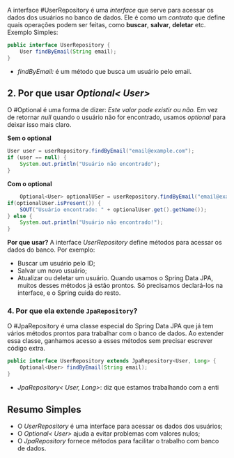 A interface #UserRepository é uma *interface* que serve para acessar os dados dos usuários no banco de dados. Ele é como um *contrato* que define quais operações podem ser feitas, como **buscar**, **salvar**, **deletar** etc.
Exemplo Simples:
```java
public interface UserRepository {
	User findByEmail(String email);
}
```
- *findByEmail:* é um método que busca um usuário pelo email. 

## 2. Por que usar *Optional< User>*
O #Optional é uma forma de dizer: *Este valor pode existir ou não.* Em vez de retornar *null* quando o usuário não for encontrado, usamos *optional* para deixar isso mais claro. 

**Sem o optional**
```java
User user = userRepository.findByEmail("email@example.com");
if (user == null) {
	System.out.println("Usuário não encontrado");
}
```

**Com o optional**
```java
	Optional<User> optionalUSer = userRepository.findByEmail("email@example.com);
if(optionalUser.isPresent()) {
	SOUT("Usuário encontrado: " + optionalUser.get().getName());
} else {
	System.out.println("Usuário não encontrado!");
}
```

**Por que usar?**
A interface *UserRepository* define métodos para acessar os dados do banco. Por exemplo:
- Buscar um usuário pelo ID;
- Salvar um novo usuário;
- Atualizar ou deletar um usuário.
Quando usamos o Spring Data JPA, muitos desses métodos já estão prontos. Só precisamos declará-los na interface, e o Spring cuida do resto.

### **4. Por que ela extende `JpaRepository`?**
O #JpaRepository é uma classe especial do Spring Data JPA que já tem vários métodos prontos para trabalhar com o banco de dados. Ao extender essa classe, ganhamos acesso a esses métodos sem precisar escrever código extra.
```java
public interface UserRepository extends JpaRepository<User, Long> {
	Optional<User> findByEmail(String email);
}
```
- *JpaRepository< User, Long>*: diz que estamos trabalhando com a enti

## Resumo Simples
- O *UserRepository* é uma interface para acessar os dados dos usuários;
- O *Optional< User>* ajuda a evitar problemas com valores nulos;
- O *JpaRepository* fornece métodos para facilitar o trabalho com banco de dados.



